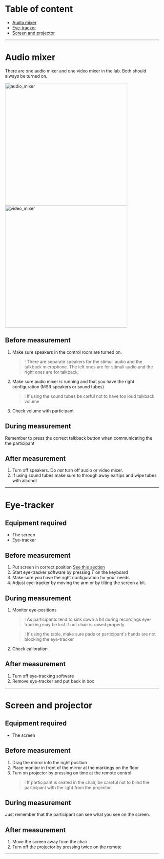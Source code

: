 # Table of content

* [Audio mixer](#audio-mixer)
* [Eye-tracker](#eye-tracker)
* [Screen and projector](#screen-and-projector)

---

# Audio mixer

There are one audio mixer and one video mixer in the lab. Both should always be turned on.

<img src="https://github.com/natmegsweden/NatMEG_Wiki/blob/main/wiki_images/audio_mixer.jpg" alt="audio_mixer" width="400"/>
<img src="https://github.com/natmegsweden/NatMEG_Wiki/blob/main/wiki_images/video_mixer.jpg" alt="video_mixer" width="400"/>

## Before measurement
1. Make sure speakers in the control room are turned on. 
   > ! There are separate speakers for the stimuli audio and the talkback microphone. The left ones are for stimuli audio and the right ones are for talkback.
2. Make sure audio mixer is running and that you have the right configuration (MSR speakers or sound tubes)
   > ! If using the sound tubes be carful not to have too loud talkback volume
3. Check volume with participant

## During measurement
Remember to press the correct talkback button when communicating the the participant

## After measurement
1. Turn off speakers. Do *not* turn off audio or video mixer.
2. If using sound tubes make sure to through away eartips and wipe tubes with alcohol

---

# Eye-tracker

## Equipment required
- The screen
- Eye-tracker

## Before measurement
1. Put screen in correct position [See this section](#showing-visual-stimuli-on-the-screen)
2. Start eye-tracker software by pressing *T* on the keyboard
3. Make sure you have the right configuration for your needs
4. Adjust eye-tracker by moving the arm or by tilting the screen a bit. 

## During measurement
1. Monitor eye-positions 
    > ! As participants tend to sink down a bit during recordings eye-tracking may be lost if not chair is raised properly
   
    > ! If using the table, make sure pads or participant's hands are not blocking the eye-tracker

2. Check calibration

## After measurement
1. Turn off eye-tracking software
2. Remove eye-tracker and put back in box

---

# Screen and projector

## Equipment required
- The screen

## Before measurement
1. Drag the mirror into the right position
2. Place monitor in front of the mirror at the markings on the floor
3. Turn on projector by pressing on time at the remote control
    > ! If participant is seated in the chair, be careful not to blind the participant with the light from the projector

## During measurement
Just remember that the participant can see what you see on the screen.

## After measurement
1. Move the screen away from the chair
2. Turn off the projector by pressing twice on the remote

---


